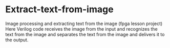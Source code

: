 # Extract-text-from-image
Image processing and extracting text from the image (fpga lesson project) Here Verilog code receives the image from the input and recognizes the text from the image and separates the text from the image and delivers it to the output.
